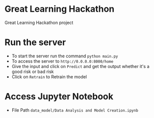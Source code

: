 # Great Learning Hackathon
Great Learning Hackathon project

# Run the server
* To start the server run the command `python main.py`
* To access the server to `http://0.0.0.0:8000/home`
* Give the input and click on `Predict` and get the output whether it's a good risk or bad risk
* Click on `Retrain` to Retrain the model

# Access Jupyter Notebook
* File Path `data_model/Data Analysis and Model Creation.ipynb`

